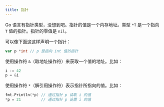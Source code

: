 ```yaml
---
title: 指针
---
```


Go 语言有指针类型，没想到吧。指针的值是一个内存地址。类型 `*T` 是一个指向 `T` 值的指针。指针的零值是 `nil`。

可以像下面这这样声明一个指针：

```go
var p *int // p 是指向 int 值的指针
```

使用操作符 `&`（取地址操作符）来获取一个值的地址。比如：

```go
i := 42
p = &i
```

使用操作符 `*`（解引用操作符）表示指针所指向的值。比如：

```go
fmt.Println(*p) // 通过指针 p 读取 i 的值
*p = 21         // 通过指针 p 设置 i 的值
```
